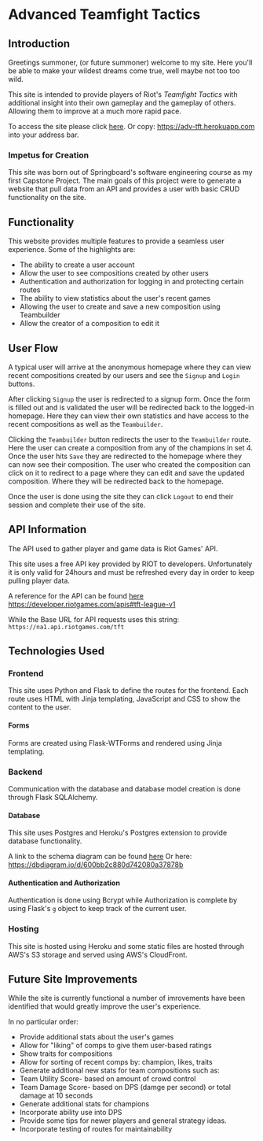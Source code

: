 # Advanced Teamfight Tactics

## Introduction 
Greetings summoner, (or future summoner) welcome to my site. Here you'll be able to make your wildest dreams come true, well maybe not too too wild.

This site is intended to provide players of Riot's *Teamfight Tactics* with additional insight into their own gameplay and the gameplay of others. Allowing them to improve at a much more rapid pace. 

To access the site please click [here](https://adv-tft.herokuapp.com). Or copy: https://adv-tft.herokuapp.com into your address bar. 

### Impetus for Creation
This site was born out of Springboard's software engineering course as my first Capstone Project. The main goals of this project were to generate a website that pull data from an API and provides a user with basic CRUD functionality on the site. 


## Functionality
This website provides multiple features to provide a seamless user experience. Some of the highlights are:
  
* The ability to create a user account  
* Allow the user to see compositions created by other users  
* Authentication and authorization for logging in and protecting certain routes
* The ability to view statistics about the user's recent games
* Allowing the user to create and save a new composition using Teambuilder
* Allow the creator of a composition to edit it

## User Flow
A typical user will arrive at the anonymous homepage where they can view recent compositions created by our users and see the `Signup` and `Login` buttons. 

After clicking `Signup` the user is redirected to a signup form. Once the form is filled out and is validated the user will be redirected back to the logged-in homepage. Here they can view their own statistics and have access to the recent compositions as well as the `Teambuilder`. 

Clicking the `Teambuilder` button redirects the user to the `Teambuilder` route. Here the user can create a composition from any of the champions in set 4. Once the user hits `Save` they are redirected to the homepage where they can now see their composition. The user who created the composition can click on it to redirect to a page where they can edit and save the updated composition. Where they will be redirected back to the homepage. 

Once the user is done using the site they can click `Logout` to end their session and complete their use of the site.  

## API Information
The API used to gather player and game data is Riot Games' API. 

This site uses a free API key provided by RIOT to developers. Unfortunately it is only valid for 24hours and must be refreshed every day in order to keep pulling player data. 

A reference for the API can be found [here](https://developer.riotgames.com/apis#tft-league-v1) 
https://developer.riotgames.com/apis#tft-league-v1 

While the Base URL for API requests uses this string:
`https://na1.api.riotgames.com/tft`

## Technologies Used
### Frontend 

This site uses Python and Flask to define the routes for the frontend. Each route uses HTML with Jinja templating, JavaScript and CSS to show the content to the user. 

#### Forms
Forms are created using Flask-WTForms and rendered using Jinja templating. 

### Backend

Communication with the database and database model creation is done through Flask SQLAlchemy. 

#### Database
This site uses Postgres and Heroku's Postgres extension to provide database functionality. 

A link to the schema diagram can be found [here](https://dbdiagram.io/d/600bb2c880d742080a37878b)
Or here: https://dbdiagram.io/d/600bb2c880d742080a37878b

#### Authentication and Authorization

Authentication is done using Bcrypt while Authorization is complete by using Flask's `g` object to keep track of the current user. 

### Hosting
This site is hosted using Heroku and some static files are hosted through AWS's S3 storage and served using AWS's CloudFront. 



## Future Site Improvements

While the site is currently functional a number of imrovements have been identified that would greatly improve the user's experience. 

In no particular order: 

* Provide additional stats about the user's games
* Allow for "liking" of comps to give them user-based ratings
* Show traits for compositions
* Allow for sorting of recent comps by: champion, likes, traits
* Generate additional new stats for team compositions such as: 
* 	Team Utility Score- based on amount of crowd control
*  Team Damage Score- based on DPS (damge per second) or total damage at 10 seconds
* Generate additional stats for champions
* 	Incorporate ability use into DPS 
*  Provide some tips for newer players and general strategy ideas.
*  Incorporate testing of routes for maintainability

